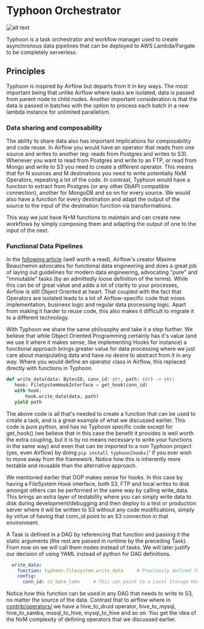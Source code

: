 # Typhoon Orchestrator

![alt text](https://cdn.pixabay.com/photo/2015/07/27/19/49/beach-863346_1280.jpg)

Typhoon is a task orchestrator and workfow manager used to create asynchronous data pipelines that can be deployed to AWS Lambda/Fargate to be completely serverless.

## Principles

Typhoon is inspired by Airflow but departs from it in key ways. The most important being that unlike Airflow where tasks are isolated, data is passed from parent node to child nodes. Another important consideration is that the data is passed in batches with the option to process each batch in a new lambda instance for unlimited parallelism.

### Data sharing and composability
 
 The ability to share data also has important implications for composability and code reuse. In Airflow you would have an operator that reads from one source and writes to another (eg: reads from Postgres and writes to S3). Whenever you want to read from Postgres and write to an FTP, or read from Mongo and write to S3 you need to create a different operator. This means that for N sources and M destinations you need to write potentially NxM Operators, repeating a lot of the code. In contrast, Typhoon would have a function to extract from Postgres (or any other DbAPI compatible connection), another for MongoDB and so on for every source. We would also have a function for every destination and adapt the output of the source to the input of the destination function via transformations.
 
 This way we just have N+M functions to maintain and can create new workflows by simply composing them and adapting the output of one to the input of the next.
 
 ### Functional Data Pipelines
 
 In the [following article](https://medium.com/@maximebeauchemin/functional-data-engineering-a-modern-paradigm-for-batch-data-processing-2327ec32c42a) (well worth a read), Airflow's creator Maxime Beauchemin advocates for functional data engineering and does a great job of laying out guidelines for modern data engineering, advocating "pure" and "immutable" tasks (by an admittedly loose definition of the terms). While this can be of great value and adds a lot of clarity to your processes, Airflow is still Object Oriented at heart. That coupled with the fact that Operators are isolated leads to a lot of Airflow-specific code that mixes implementation, business logic and regular data processing logic. Apart from making it harder to reuse code, this also makes it difficult to migrate it to a different technology.
 
 With Typhoon we share the same philosophy and take it a step further. We believe that while Object Oriented Programming certainly has it's value (and we use it where it makes sense, like implementing Hooks for instance) a functional approach brings greater value for data processing where we just care about manipulating data and have no desire to abstract from it in any way. Where you would define an operator class in Airflow, this replaced directly with functions in Typhoon.
 
 ```python
def write_data(data: BytesIO, conn_id: str, path: str) -> str:
    hook: FileSystemHookInterface = get_hook(conn_id)
    with hook:
        hook.write_data(data, path)
    yield path
```

The above code is all that's needed to create a function that can be used to create a task, and is a great example of what we discussed earlier. This code is pure python, and has no Typhoon specific code except for get_hook() (we believe that in this case the benefit it provides is well worth the extra coupling, but it is by no means necessary to write your functions in the same way) and even that can be imported to a non Typhoon project (yes, even Airflow) by doing `pip install typhoon[hooks]`' if you ever wish to move away from the framework. Notice how this is inherently more testable and reusable than the alternative approach.

We mentioned earlier that OOP makes sense for hooks. In this case by having a FileSystem Hook interface, both S3, FTP and local writes to disk amongst others can be performed in the same way by calling write_data. This brings an extra layer of testability where you can simply write data to disk during development/debugging and then deploy to a test or production server where it will be written to S3 without any code modifications, simply by virtue of having that conn_id point to an S3 connection in that environment.

A Task is defined in a DAG by referencing that function and passing it the static arguments (the rest are passed in runtime by the preceding Task). From now on we will call them nodes instead of tasks. We will later justify our decision of using YAML instead of python for DAG definitions.

```yaml
  write_data:
    function: typhoon.filesystem.write_data     # Previously defined function
    config:
      conn_id: s3_data_lake     # This can point to a Local Storage Hook in dev if you wish
```

Notice how this function can be used in any DAG that needs to write to S3, no matter the source of the data. Contrast that to airflow where in [contrib/operators/](https://github.com/apache/airflow/tree/master/airflow/operators) we have a hive_to_druid operator, hive_to_mysql, hive_to_samba, mssql_to_hive, mysql_to_hive and so on. You get the idea of the NxM complexity of defining operators that we discussed earlier.
